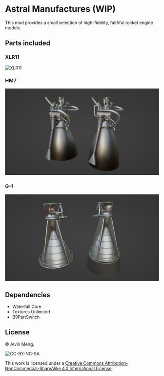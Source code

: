 # Astral Manufactures (WIP)

This mod provides a small selection of high-fidelity, faithful rocket engine models.

## Parts included

### XLR11

![XLR11](source/xlr11/renders/variants01.png)

### HM7

![HM7](source/hm7/renders/viewport00.png)

### G-1

![G-1](source/g1/preview.png)

## Dependencies

* Waterfall Core
* Textures Unlimited
* B9PartSwitch

## License

&copy; Alvin Meng.

![CC-BY-NC-SA](https://i.creativecommons.org/l/by-nc-sa/4.0/88x31.png)

This work is licensed under a [Creative Commons Attribution-NonCommercial-ShareAlike 4.0 International License](http://creativecommons.org/licenses/by-nc-sa/4.0/).
